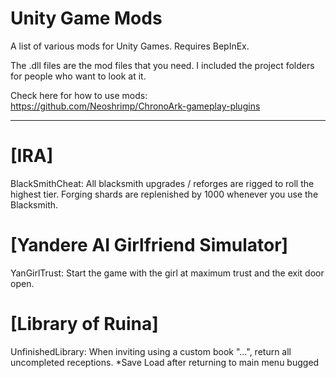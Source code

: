 # Unity Game Mods 

A list of various mods for Unity Games. Requires BepInEx.

The .dll files are the mod files that you need. I included the project folders for people who want to look at it.

Check here for how to use mods: https://github.com/Neoshrimp/ChronoArk-gameplay-plugins

---
# [IRA]

BlackSmithCheat: All blacksmith upgrades / reforges are rigged to roll the highest tier. Forging shards are replenished by 1000 whenever you use the Blacksmith.


# [Yandere AI Girlfriend Simulator]

YanGirlTrust: Start the game with the girl at maximum trust and the exit door open.

# [Library of Ruina]

UnfinishedLibrary: When inviting using a custom book "...", return all uncompleted receptions.
*Save Load after returning to main menu bugged
